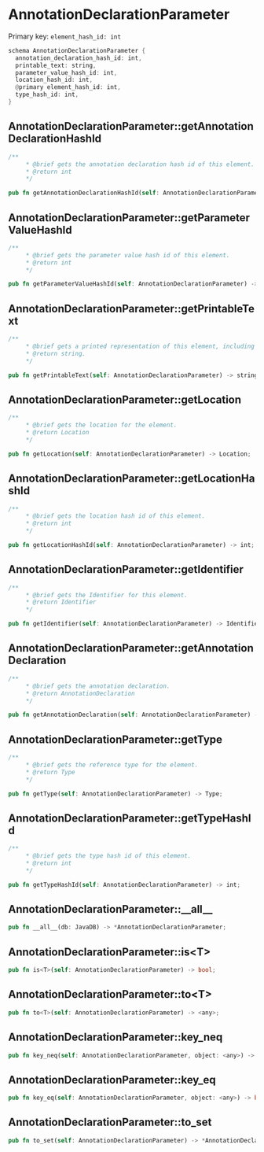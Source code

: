 # AnnotationDeclarationParameter

Primary key: `element_hash_id: int`

```rust
schema AnnotationDeclarationParameter {
  annotation_declaration_hash_id: int,
  printable_text: string,
  parameter_value_hash_id: int,
  location_hash_id: int,
  @primary element_hash_id: int,
  type_hash_id: int,
}
```
## AnnotationDeclarationParameter::getAnnotationDeclarationHashId

```rust
/**
     * @brief gets the annotation declaration hash id of this element.
     * @return int
     */
```
```rust
pub fn getAnnotationDeclarationHashId(self: AnnotationDeclarationParameter) -> int;
```
## AnnotationDeclarationParameter::getParameterValueHashId

```rust
/**
     * @brief gets the parameter value hash id of this element.
     * @return int
     */
```
```rust
pub fn getParameterValueHashId(self: AnnotationDeclarationParameter) -> int;
```
## AnnotationDeclarationParameter::getPrintableText

```rust
/**
     * @brief gets a printed representation of this element, including its structure where applicable.
     * @return string.
     */
```
```rust
pub fn getPrintableText(self: AnnotationDeclarationParameter) -> string;
```
## AnnotationDeclarationParameter::getLocation

```rust
/**
     * @brief gets the location for the element.
     * @return Location
     */
```
```rust
pub fn getLocation(self: AnnotationDeclarationParameter) -> Location;
```
## AnnotationDeclarationParameter::getLocationHashId

```rust
/**
     * @brief gets the location hash id of this element.
     * @return int
     */
```
```rust
pub fn getLocationHashId(self: AnnotationDeclarationParameter) -> int;
```
## AnnotationDeclarationParameter::getIdentifier

```rust
/**
     * @brief gets the Identifier for this element.
     * @return Identifier 
     */
```
```rust
pub fn getIdentifier(self: AnnotationDeclarationParameter) -> Identifier;
```
## AnnotationDeclarationParameter::getAnnotationDeclaration

```rust
/**
     * @brief gets the annotation declaration.
     * @return AnnotationDeclaration 
     */
```
```rust
pub fn getAnnotationDeclaration(self: AnnotationDeclarationParameter) -> AnnotationDeclaration;
```
## AnnotationDeclarationParameter::getType

```rust
/**
     * @brief gets the reference type for the element.
     * @return Type
     */
```
```rust
pub fn getType(self: AnnotationDeclarationParameter) -> Type;
```
## AnnotationDeclarationParameter::getTypeHashId

```rust
/**
     * @brief gets the type hash id of this element.
     * @return int
     */
```
```rust
pub fn getTypeHashId(self: AnnotationDeclarationParameter) -> int;
```
## AnnotationDeclarationParameter::\_\_all\_\_

```rust
pub fn __all__(db: JavaDB) -> *AnnotationDeclarationParameter;
```
## AnnotationDeclarationParameter::is\<T\>

```rust
pub fn is<T>(self: AnnotationDeclarationParameter) -> bool;
```
## AnnotationDeclarationParameter::to\<T\>

```rust
pub fn to<T>(self: AnnotationDeclarationParameter) -> <any>;
```
## AnnotationDeclarationParameter::key\_neq

```rust
pub fn key_neq(self: AnnotationDeclarationParameter, object: <any>) -> bool;
```
## AnnotationDeclarationParameter::key\_eq

```rust
pub fn key_eq(self: AnnotationDeclarationParameter, object: <any>) -> bool;
```
## AnnotationDeclarationParameter::to\_set

```rust
pub fn to_set(self: AnnotationDeclarationParameter) -> *AnnotationDeclarationParameter;
```

